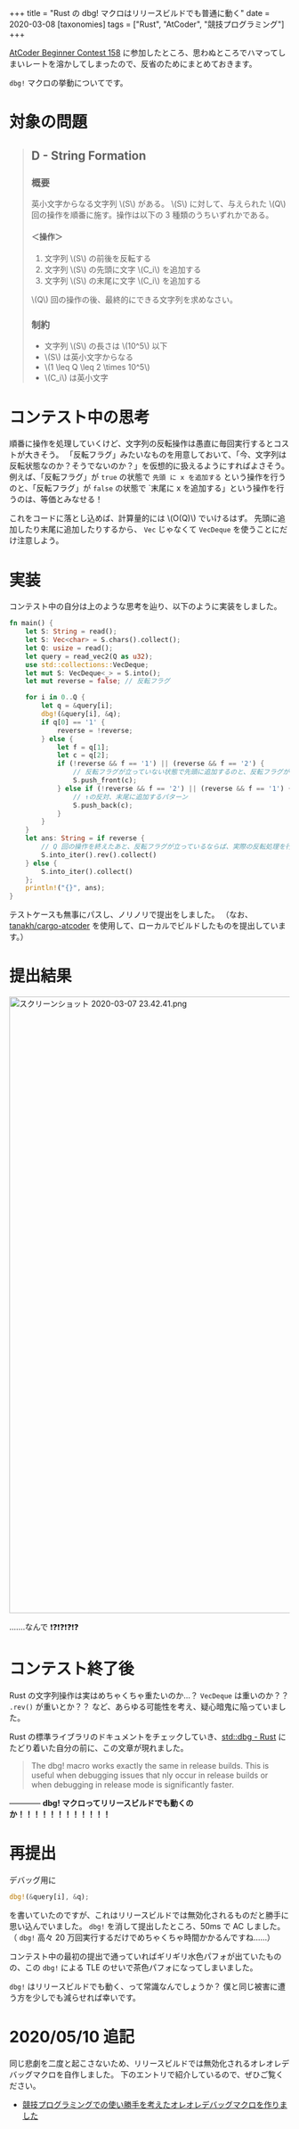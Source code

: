 +++
title = "Rust の dbg! マクロはリリースビルドでも普通に動く"
date = 2020-03-08
[taxonomies]
tags = ["Rust", "AtCoder", "競技プログラミング"]
+++

[AtCoder Beginner Contest 158](https://atcoder.jp/contests/abc158) に参加したところ、思わぬところでハマってしまいレートを溶かしてしまったので、反省のためにまとめておきます。

`dbg!` マクロの挙動についてです。

<!-- more -->

# 対象の問題

> ## D - String Formation
>
> ### 概要
>
> 英小文字からなる文字列 \\(S\\) がある。
> \\(S\\) に対して、与えられた \\(Q\\) 回の操作を順番に施す。操作は以下の 3 種類のうちいずれかである。
>
> #### ＜操作＞
>
> 1. 文字列 \\(S\\) の前後を反転する
> 2. 文字列 \\(S\\) の先頭に文字 \\(C_i\\) を追加する
> 3. 文字列 \\(S\\) の末尾に文字 \\(C_i\\) を追加する
>
> \\(Q\\) 回の操作の後、最終的にできる文字列を求めなさい。
>
> ### 制約
>
> - 文字列 \\(S\\) の長さは \\(10^5\\) 以下
> - \\(S\\) は英小文字からなる
> - \\(1 \leq Q \leq 2 \times 10^5\\)
> - \\(C_i\\) は英小文字

# コンテスト中の思考

順番に操作を処理していくけど、文字列の反転操作は愚直に毎回実行するとコストが大きそう。
「反転フラグ」みたいなものを用意しておいて、「今、文字列は反転状態なのか？そうでないのか？」を仮想的に扱えるようにすればよさそう。
例えば、「反転フラグ」が `true` の状態で `先頭 に x を追加する` という操作を行うのと、「反転フラグ」が `false` の状態で `末尾に x を追加する」という操作を行うのは、等価とみなせる！

これをコードに落とし込めば、計算量的には \\(O(Q)\\) でいけるはず。
先頭に追加したり末尾に追加したりするから、 `Vec` じゃなくて `VecDeque` を使うことにだけ注意しよう。

# 実装

コンテスト中の自分は上のような思考を辿り、以下のように実装をしました。

```rust
fn main() {
    let S: String = read();
    let S: Vec<char> = S.chars().collect();
    let Q: usize = read();
    let query = read_vec2(Q as u32);
    use std::collections::VecDeque;
    let mut S: VecDeque<_> = S.into();
    let mut reverse = false; // 反転フラグ

    for i in 0..Q {
        let q = &query[i];
        dbg!(&query[i], &q);
        if q[0] == '1' {
            reverse = !reverse;
        } else {
            let f = q[1];
            let c = q[2];
            if (!reverse && f == '1') || (reverse && f == '2') {
                // 反転フラグが立っていない状態で先頭に追加するのと、反転フラグが立っている状態で末尾に追加することが等価
                S.push_front(c);
            } else if (!reverse && f == '2') || (reverse && f == '1') {
                // ↑の反対、末尾に追加するパターン
                S.push_back(c);
            }
        }
    }
    let ans: String = if reverse {
        // Q 回の操作を終えたあと、反転フラグが立っているならば、実際の反転処理を行う
        S.into_iter().rev().collect()
    } else {
        S.into_iter().collect()
    };
    println!("{}", ans);
}

```

テストケースも無事にパスし、ノリノリで提出をしました。
（なお、[tanakh/cargo-atcoder](https://github.com/tanakh/cargo-atcoder) を使用して、ローカルでビルドしたものを提出しています。）

# 提出結果

<img width="1106" alt="スクリーンショット 2020-03-07 23.42.41.png" src="https://qiita-image-store.s3.ap-northeast-1.amazonaws.com/0/151210/37f2216f-95a5-301a-e61d-0abe6294378d.png">

.......なんで ❗️❓❗️❓❗️❓❗️❓

# コンテスト終了後

Rust の文字列操作は実はめちゃくちゃ重たいのか…？ `VecDeque` は重いのか？？ `.rev()` が重いとか？？
など、あらゆる可能性を考え、疑心暗鬼に陥っていました。

Rust の標準ライブラリのドキュメントをチェックしていき、[std::dbg - Rust](https://doc.rust-lang.org/std/macro.dbg.html) にたどり着いた自分の前に、この文章が現れました。

> The dbg! macro works exactly the same in release builds. This is useful when debugging issues that nly occur in release builds or when debugging in release mode is significantly faster.

———— **dbg! マクロってリリースビルドでも動くのか！！！！！！！！！！！！**

# 再提出

デバッグ用に

```rust
dbg!(&query[i], &q);
```

を書いていたのですが、これはリリースビルドでは無効化されるものだと勝手に思い込んでいました。
`dbg!` を消して提出したところ、50ms で AC しました。
（ `dbg!` 高々 20 万回実行するだけでめちゃくちゃ時間かかるんですね……）

コンテスト中の最初の提出で通っていればギリギリ水色パフォが出ていたものの、この `dbg!` による TLE のせいで茶色パフォになってしまいました。

`dbg!` はリリースビルドでも動く、って常識なんでしょうか？
僕と同じ被害に遭う方を少しでも減らせれば幸いです。

# 2020/05/10 追記

同じ悲劇を二度と起こさないため、リリースビルドでは無効化されるオレオレデバッグマクロを自作しました。
下のエントリで紹介しているので、ぜひご覧ください。

- [競技プログラミングでの使い勝手を考えたオレオレデバッグマクロを作りました](@/debug-macro.md)
